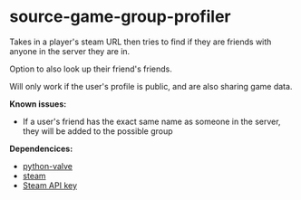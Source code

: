 # source-game-group-profiler
Takes in a player's steam URL then tries to find if they are friends with anyone in the server they are in.

Option to also look up their friend's friends.

Will only work if the user's profile is public, and are also sharing game data.

**Known issues:**
- If a user's friend has the exact same name as someone in the server, they will be added to the possible group

**Dependencices:**
- [python-valve](https://github.com/serverstf/python-valve)
- [steam](https://github.com/ValvePython/steam)
- [Steam API key](https://steamcommunity.com/dev/apikey)
